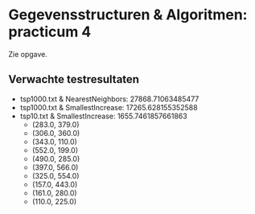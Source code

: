 Gegevensstructuren &amp; Algoritmen: practicum 4
=============

Zie opgave.


Verwachte testresultaten
-------------
* tsp1000.txt & NearestNeighbors: 27868.71063485477
* tsp1000.txt & SmallestIncrease: 17265.628155352588
* tsp10.txt & SmallestIncrease: 1655.7461857661863
  + (283.0, 379.0)
  + (306.0, 360.0)
  + (343.0, 110.0)
  + (552.0, 199.0)
  + (490.0, 285.0)
  + (397.0, 566.0)
  + (325.0, 554.0)
  + (157.0, 443.0)
  + (161.0, 280.0)
  + (110.0, 225.0)
